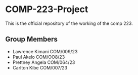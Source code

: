 # COMP-223-Project
This is the official repository of the working of the comp 223.

## Group Members
- Lawrence Kimani COM/009/23
- Paul Akelo COM/OO8/23
- Prettney Angela COM/064/23
- Carlton Kibe COM/007/23

